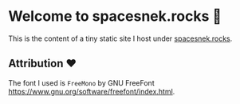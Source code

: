 # Welcome to spacesnek.rocks :wave:

This is the content of a tiny static site I host under [spacesnek.rocks](http://spacesnek.rocks).


## Attribution :heart:

The font I used is `FreeMono` by GNU FreeFont https://www.gnu.org/software/freefont/index.html.
